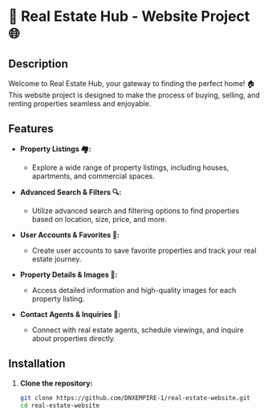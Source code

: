# 🏡 Real Estate Hub - Website Project 🌐

## Description

Welcome to Real Estate Hub, your gateway to finding the perfect home! 🏠 This website project is designed to make the process of buying, selling, and renting properties seamless and enjoyable.

## Features

- **Property Listings 🏘️:**
  - Explore a wide range of property listings, including houses, apartments, and commercial spaces.

- **Advanced Search & Filters 🔍:**
  - Utilize advanced search and filtering options to find properties based on location, size, price, and more.

- **User Accounts & Favorites 💼:**
  - Create user accounts to save favorite properties and track your real estate journey.

- **Property Details & Images 📸:**
  - Access detailed information and high-quality images for each property listing.

- **Contact Agents & Inquiries 🤝:**
  - Connect with real estate agents, schedule viewings, and inquire about properties directly.

## Installation

1. **Clone the repository:**


   ```bash
   git clone https://github.com/DNXEMPIRE-1/real-estate-website.git
   cd real-estate-website
